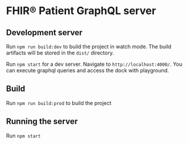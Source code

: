 # FHIR® Patient GraphQL server

## Development server

Run `npm run build:dev` to build the project in watch mode. The build artifacts will be stored in the `dist/` directory.

Run `npm start` for a dev server. Navigate to `http://localhost:4000/`. You can execute graphql queries and access the dock with playground.

## Build

Run `npm run build:prod` to build the project

## Running the server

Run `npm start`
